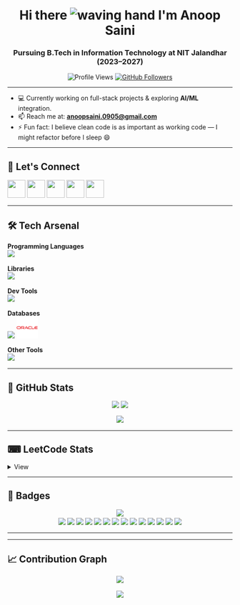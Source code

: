 <h1 align="center">
  Hi there <img src="https://user-images.githubusercontent.com/72663882/171687151-bb31c996-c9d2-49c8-b593-734946893b23.gif" alt="waving hand" width="40" />
  I'm Anoop Saini
</h1>

<h3 align="center">
  Pursuing B.Tech in Information Technology at NIT Jalandhar (2023–2027)
</h3>

<p align="center">
  <img src="https://komarev.com/ghpvc/?username=02-anoop&label=Profile%20Views&color=blueviolet&style=plastic" alt="Profile Views"/>
  <a href="https://github.com/02-anoop?tab=followers">
    <img src="https://img.shields.io/github/followers/02-anoop?style=social" alt="GitHub Followers"/>
  </a>
</p>

---

- 💻 Currently working on full-stack projects & exploring **AI/ML** integration.
- 📫 Reach me at: **anoopsaini.0905@gmail.com**
- ⚡ Fun fact: I believe clean code is as important as working code — I might refactor before I sleep 😄

---

## 🤝 Let's Connect

<p align="left">
  <a href="mailto:anoopsaini.0905@gmail.com"><img src="https://skillicons.dev/icons?i=gmail" width="40" height="40"/></a>
  <a href="https://www.linkedin.com/in/anoop-saini-96a04028b/"><img src="https://skillicons.dev/icons?i=linkedin" width="40" height="40"/></a> 
  <a href="https://6/"><img src="https://raw.githubusercontent.com/rahuldkjain/github-profile-readme-generator/master/src/images/icons/Social/leet-code.svg" width="40" height="40"/></a>
  <a href="https://"><img src="https://raw.githubusercontent.com/rahuldkjain/github-profile-readme-generator/master/src/images/icons/Social/codeforces.svg" width="40" height="40"/></a>
  <a href="https://www.instagram.com/02-anoop/"><img src="https://skillicons.dev/icons?i=instagram" width="40" height="40"/></a>
</p>

---

## 🛠 Tech Arsenal

**Programming Languages**  
<img src="https://skillicons.dev/icons?i=c,cpp,python,javascript,html,css,java,jquery" />

**Libraries**  
<img src="https://skillicons.dev/icons?i=pytorch,tensorflow,sklearn" />

**Dev Tools**  
<img src="https://skillicons.dev/icons?i=react,expressjs,nodejs,bootstrap,tailwind,postman,npm,pug,selenium,flask,flutter,spring" />

**Databases**  
<img src="https://skillicons.dev/icons?i=mysql,postgres,mongodb" />
<img src="https://raw.githubusercontent.com/devicons/devicon/master/icons/oracle/oracle-original.svg" width="48" height="48"/>

**Other Tools**  
<img src="https://skillicons.dev/icons?i=git,github,netlify,vscode,matlab,ps,autocad,aws,anaconda,linux,maven,pycharm,arduino,stackoverflow,ubuntu" />

---

## 🚀 GitHub Stats

<p align="center">
  <img src="https://github-readme-stats.vercel.app/api?username=02-anoop&show_icons=true&theme=highcontrast" height="150"/>
  <img src="https://github-readme-streak-stats.herokuapp.com/?user=02-anoop&theme=highcontrast" height="150"/>
</p>

<p align="center">
  <img src="https://github-readme-stats.vercel.app/api/top-langs?username=02-anoop&layout=compact&theme=highcontrast" height="150"/>
</p>

---

## ⌨ LeetCode Stats

<details>
  <summary>View</summary>
   <a href="https:///" target="_blank">
    <img src="https://assets.leetcode.com/static_assets/others/2550.gif" alt="naitik50" height="200" width="200" />
  </a>

  <!-- 100 days -->
  <a href="https://" target="_blank">
    <img src="https://assets.leetcode.com/static_assets/others/25100.gif" alt="naitik100"  height="200" width="200"/>
  </a>
  <p align="left">
    <img align="top" src="https://leetcard.jacoblin.cool/_anoop_7256?theme=dark&font=Nunito&ext=heatmap" />
  </p>
</details>

---

## 🏅 Badges
<p align="center">
  <a href="https://www.credly.com/users/anoop-saini.728f18b4">
    <img src="https://cdn.qwiklabs.com/KUxYJf5tVsevrMPpaPqDoIzoMPHpUDr724CEBU4BTKs%3D" width="100">
  </a>
  <br/>
  <img src="https://images.credly.com/size/680x680/images/bb8edfd1-9d69-48a3-bf81-3ab830caf393/image.png" width="100">
  <img src="https://images.credly.com/size/680x680/images/0943ce78-1ef7-4ff4-8ad7-4b60f6de5e5f/image.png" width="100">
  <img src="https://images.credly.com/size/680x680/images/12ca3878-2560-4d84-a3a5-c317db9ca549/image.png" width="100">
  <img src="https://images.credly.com/size/680x680/images/4ddcd71a-7d89-4f86-bb85-adab564f16f1/image.png" width="100">
  <img src="https://images.credly.com/size/680x680/images/1dbef1bd-cdb0-40e1-bff4-8200448c3161/blob" width="100">
  <img src="https://images.credly.com/size/680x680/images/79d45afd-9552-447b-96d0-b4c2037f59be/image.png" width="100">
  <img src="https://images.credly.com/size/680x680/images/8fae0693-0a1a-4c15-b3b6-10b4104d0e30/image.png" width="100">
  <img src="https://images.credly.com/size/680x680/images/1aa38026-5e9d-45f5-becc-288601568ad5/image.png" width="100">
  <img src="https://images.credly.com/size/680x680/images/7e78d94e-d10b-4699-a75a-96115b24c238/image.png" width="100">
  <img src="https://images.credly.com/size/680x680/images/6f45928f-206d-4340-98fd-ef9605fd8606/image.png" width="100">
  <img src="https://images.credly.com/size/680x680/images/4b9b3bd9-02b8-4243-8def-893557125497/image.png" width="100">
  <img src="https://images.credly.com/size/680x680/images/5a9654e8-37e5-4043-8a94-eeb0f98a2a9c/image.png" width="100">
  <img src="https://images.credly.com/size/680x680/images/cef82b2e-970a-4318-8e59-c3e26b7f5c19/image.png" width="100">
  <img src="https://images.credly.com/size/680x680/images/7623fefd-ebbd-4d8f-a053-f41dca852d9e/image.png" width="100">
</p>

---
---

## 📈 Contribution Graph
<p align="center">
  <img src="https://github-readme-activity-graph.vercel.app/graph?username=02-anoop&theme=react-dark"/>
</p>

<p align="center">
  <img src="https://capsule-render.vercel.app/api?type=waving&color=gradient&height=100&section=footer"/>
</p>
